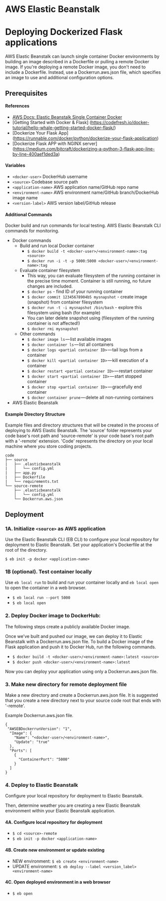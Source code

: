 # AWS Elastic Beanstalk
# Deploying Dockerized Flask applications
AWS Elastic Beanstalk can launch single container Docker environments by building an image described in a Dockerfile or pulling a remote Docker image. If you're deploying a remote Docker image, you don't need to include a Dockerfile. Instead, use a Dockerrun.aws.json file, which specifies an image to use and additional configuration options.

## Prerequisites
#### References
 - [AWS Docs: Elastic Beanstalk Single Container Docker](https://docs.aws.amazon.com/elasticbeanstalk/latest/dg/single-container-docker.html#single-container-docker.setup)
 - [Getting Started with Docker & Flask] (https://codefresh.io/docker-tutorial/hello-whale-getting-started-docker-flask/)
 - [Dockerize Your Flask App] (https://runnable.com/docker/python/dockerize-your-flask-application)
 - [Dockerize Flask APP with NGINX server] (https://medium.com/bitcraft/dockerizing-a-python-3-flask-app-line-by-line-400aef1ded3a)

#### Variables
 - ```<docker-user>``` DockerHub username
 - ```<source>``` Codebase source path
 - ```<application-name>``` AWS application name/GitHub repo name
 - ```<environment-name>``` AWS environment name/GitHub branch/DockerHub image name
 - ```<version-label>``` AWS version label/GitHub release

 
#### Additional Commands
Docker build and run commands for local testing.  AWS Elastic Beanstalk CLI commands for monitoring.

 - Docker commands
	 - Build and run local Docker container
		 - ```$ docker build -t <docker-user>/<environment-name>:tag <source>```
		 - ```$ docker run -i -t -p 5000:5000 <docker-user>/<environment-name>:tag```
	 - Evaluate container filesystem
 		- This way, you can evaluate filesystem of the running container in the precise time moment. Container is still running, no future changes are included.
 		- ```$ docker ps``` - find ID of your running container
 		- ```$ docker commit 12345678904b5 mysnapshot``` - create image (snapshot) from container filesystem
 		- ```$ docker run -t -i mysnapshot /bin/bash``` - explore this filesystem using bash (for example)
 		- You can later delete snapshot using (filesystem of the running container is not affected!)
 		- ```$ docker rmi mysnapshot```
	 - Other commands
		 - ```$ docker image ls``` — list available images
		 - ```$ docker container ls``` — list all containers
		 - ```$ docker logs <partial container ID>``` — tail logs from a container
		 - ```$ docker kill <partial container ID>``` — kill execution of a container
		 - ```$ docker restart <partial container ID>``` — restart container
		 - ```$ docker start <partial container ID>``` — start stopped container
		 - ```$ docker stop <partial container ID>``` — gracefully end container
		 - ```$ docker container prune``` — delete all non-running containers
 - AWS Elastic Beanstalk


 
#### Example Directory Structure
Example files and directory structures that will be created in the process of deploying to AWS Elastic Beanstalk.  The 'source' folder represents your code base's root path and 'source-remote' is your code base's root path with a '-remote' extension.  'Code' represents the directory on your local machine where you store codiing projects.

```
code
├── source
|	├── .elasticbeanstalk
|	│   └── config.yml
|	├── app.py
|	├── Dockerfile
|	└── requirements.txt
└── source-remote
	├── .elasticbeanstalk
	│   └── config.yml
	└── Dockerrun.aws.json
```    
 
 
## Deployment
### 1A. Initialize ```<source>``` as AWS application
Use the Elastic Beanstalk CLI (EB CLI) to configure your local repository for deployment to Elastic Beanstalk. Set your application's Dockerfile at the root of the directory.

```$ eb init -p docker <application-name>```


### 1B (optional). Test container locally
Use ```eb local run``` to build and run your container locally and ```eb local open``` to open the container in a web browser.

 - ```$ eb local run --port 5000```
 - ```$ eb local open```


### 2. Deploy Docker image to DockerHub:
The following steps create a publicly available Docker image.

Once we've built and pushed our image, we can deploy it to Elastic Beanstalk with a Dockerrun.aws.json file. To build a Docker image of the Flask application and push it to Docker Hub, run the following commands.

 - ```$ docker build -t <docker-user>/<environment-name>:latest <source>```
 - ```$ docker push <docker-user>/<environment-name>:latest```

Now you can deploy your application using only a Dockerrun.aws.json file.


### 3. Make new directory for remote deployment file
Make a new directory and create a Dockerrun.aws.json file.  It is suggested that you create a new directory next to your source code root that ends with '-remote'.

Example Dockerrun.aws.json file.

```
{
 "AWSEBDockerrunVersion": "1",
  "Image": {
    "Name": "<docker-user>/<environment-name>",
    "Update": "true"
  },
  "Ports": [
    {
      "ContainerPort": "5000"
    }
  ]
}
```

### 4. Deploy to Elastic Beanstalk
Configure your local repository for deployment to Elastic Beanstalk.

Then, determine weather you are creating a new Elastic Beanstalk environment within your Elastic Beanstalk application.

#### 4A. Configure local repository for deployment
 - ```$ cd <source>-remote```
 - ```$ eb init -p docker <application-name>```

#### 4B. Create new environment or update existing
 - NEW environment: ```$ eb create <environment-name>```
 - UPDATE environment: ```$ eb deploy --label <version_label> <environment-name>```

 
#### 4C. Open deployed environment in a web browser
 - ```$ eb open```
